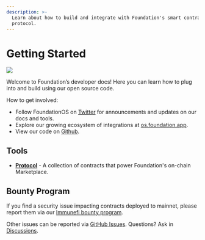 ```yaml
---
description: >-
  Learn about how to build and integrate with Foundation's smart contracts and
  protocol.
---
```


# Getting Started

![](https://user-images.githubusercontent.com/14855515/171161481-4d745b25-b947-4df4-a801-179637d5ebe6.png)

Welcome to Foundation’s developer docs! Here you can learn how to plug into and build using our open source code.

How to get involved:

* Follow FoundationOS on [Twitter](https://twitter.com/FoundationOS) for announcements and updates on our docs and tools.
* Explore our growing ecosystem of integrations at [os.foundation.app](https://os.foundation.app/).
* View our code on [Github](https://github.com/f8n).

## Tools

* [**Protocol**](protocol/) - A collection of contracts that power Foundation's on-chain Marketplace.

## Bounty Program

If you find a security issue impacting contracts deployed to mainnet, please report them via our [Immunefi bounty program](https://immunefi.com/bounty/foundation/).

Other issues can be reported via [GitHub Issues](https://github.com/f8n/fnd-protocol/issues). Questions? Ask in [Discussions](https://github.com/f8n/fnd-protocol/discussions).
